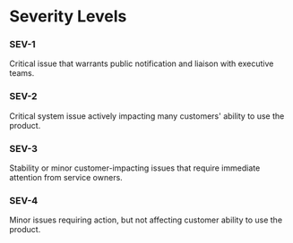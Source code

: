 # Severity Levels

### SEV-1

Critical issue that warrants public notification and liaison with executive teams.

### SEV-2

Critical system issue actively impacting many customers' ability to use the product.

### SEV-3
	
Stability or minor customer-impacting issues that require immediate attention from service owners.

### SEV-4

Minor issues requiring action, but not affecting customer ability to use the product.

    
